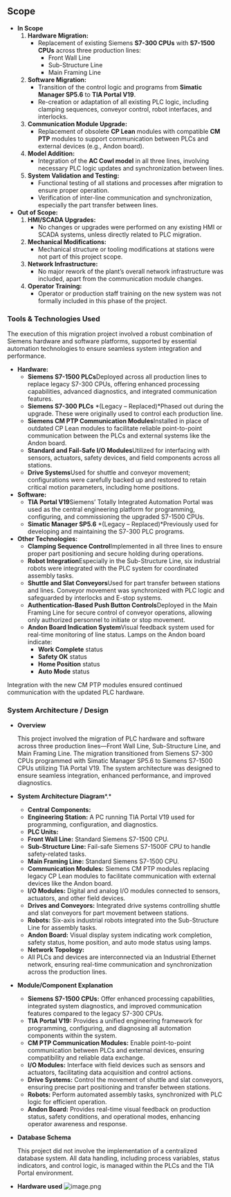 ## **Scope**

- **In Scope**
    1. **Hardware Migration:**
        - Replacement of existing Siemens **S7-300 CPUs** with **S7-1500 CPUs** across three production lines:
            - Front Wall Line
            - Sub-Structure Line
            - Main Framing Line
    2. **Software Migration:**
        - Transition of the control logic and programs from **Simatic Manager SP5.6** to **TIA Portal V19**.
        - Re-creation or adaptation of all existing PLC logic, including clamping sequences, conveyor control, robot interfaces, and interlocks.
    3. **Communication Module Upgrade:**
        - Replacement of obsolete **CP Lean** modules with compatible **CM PTP** modules to support communication between PLCs and external devices (e.g., Andon board).
    4. **Model Addition:**
        - Integration of the **AC Cowl model** in all three lines, involving necessary PLC logic updates and synchronization between lines.
    5. **System Validation and Testing:**
        - Functional testing of all stations and processes after migration to ensure proper operation.
        - Verification of inter-line communication and synchronization, especially the part transfer between lines.
- **Out of Scope:**
    1. **HMI/SCADA Upgrades:**
        - No changes or upgrades were performed on any existing HMI or SCADA systems, unless directly related to PLC migration.
    2. **Mechanical Modifications:**
        - Mechanical structure or tooling modifications at stations were not part of this project scope.
    3. **Network Infrastructure:**
        - No major rework of the plant’s overall network infrastructure was included, apart from the communication module changes.
    4. **Operator Training:**
        - Operator or production staff training on the new system was not formally included in this phase of the project.

### **Tools & Technologies Used**

The execution of this migration project involved a robust combination of Siemens hardware and software platforms, supported by essential automation technologies to ensure seamless system integration and performance.

- **Hardware:**
    - **Siemens S7-1500 PLCs**Deployed across all production lines to replace legacy S7-300 CPUs, offering enhanced processing capabilities, advanced diagnostics, and integrated communication features.
    - **Siemens S7-300 PLCs** *(Legacy – Replaced)*Phased out during the upgrade. These were originally used to control each production line.
    - **Siemens CM PTP Communication Modules**Installed in place of outdated CP Lean modules to facilitate reliable point-to-point communication between the PLCs and external systems like the Andon board.
    - **Standard and Fail-Safe I/O Modules**Utilized for interfacing with sensors, actuators, safety devices, and field components across all stations.
    - **Drive Systems**Used for shuttle and conveyor movement; configurations were carefully backed up and restored to retain critical motion parameters, including home positions.
- **Software:**
    - **TIA Portal V19**Siemens’ Totally Integrated Automation Portal was used as the central engineering platform for programming, configuring, and commissioning the upgraded S7-1500 CPUs.
    - **Simatic Manager SP5.6** *(Legacy – Replaced)*Previously used for developing and maintaining the S7-300 PLC programs.
- **Other Technologies:**
    - **Clamping Sequence Control**Implemented in all three lines to ensure proper part positioning and secure holding during operations.
    - **Robot Integration**Especially in the Sub-Structure Line, six industrial robots were integrated with the PLC system for coordinated assembly tasks.
    - **Shuttle and Slat Conveyors**Used for part transfer between stations and lines. Conveyor movement was synchronized with PLC logic and safeguarded by interlocks and E-stop systems.
    - **Authentication-Based Push Button Controls**Deployed in the Main Framing Line for secure control of conveyor operations, allowing only authorized personnel to initiate or stop movement.
    - **Andon Board Indication System**Visual feedback system used for real-time monitoring of line status. Lamps on the Andon board indicate:
        - **Work Complete** status
        - **Safety OK** status
        - **Home Position** status
        - **Auto Mode** status

Integration with the new CM PTP modules ensured continued communication with the updated PLC hardware.

### **System Architecture / Design**

- **Overview**
    
    This project involved the migration of PLC hardware and software across three production lines—Front Wall Line, Sub-Structure Line, and Main Framing Line. The migration transitioned from Siemens S7-300 CPUs programmed with Simatic Manager SP5.6 to Siemens S7-1500 CPUs utilizing TIA Portal V19. The system architecture was designed to ensure seamless integration, enhanced performance, and improved diagnostics.
    

- **System Architecture Diagram***.*
    - **Central Components:**
    - **Engineering Station:** A PC running TIA Portal V19 used for programming, configuration, and diagnostics.
    - **PLC Units:**
    - **Front Wall Line:** Standard Siemens S7-1500 CPU.
    - **Sub-Structure Line:** Fail-safe Siemens S7-1500F CPU to handle safety-related tasks.
    - **Main Framing Line:** Standard Siemens S7-1500 CPU.
    - **Communication Modules:** Siemens CM PTP modules replacing legacy CP Lean modules to facilitate communication with external devices like the Andon board.
    - **I/O Modules:** Digital and analog I/O modules connected to sensors, actuators, and other field devices.
    - **Drives and Conveyors:** Integrated drive systems controlling shuttle and slat conveyors for part movement between stations.
    - **Robots:** Six-axis industrial robots integrated into the Sub-Structure Line for assembly tasks.
    - **Andon Board:** Visual display system indicating work completion, safety status, home position, and auto mode status using lamps.
    - **Network Topology:**
    - All PLCs and devices are interconnected via an Industrial Ethernet network, ensuring real-time communication and synchronization across the production lines.

- **Module/Component Explanation**
    - **Siemens S7-1500 CPUs:** Offer enhanced processing capabilities, integrated system diagnostics, and improved communication features compared to the legacy S7-300 CPUs.
    - **TIA Portal V19:** Provides a unified engineering framework for programming, configuring, and diagnosing all automation components within the system.
    - **CM PTP Communication Modules:** Enable point-to-point communication between PLCs and external devices, ensuring compatibility and reliable data exchange.
    - **I/O Modules:** Interface with field devices such as sensors and actuators, facilitating data acquisition and control actions.
    - **Drive Systems:** Control the movement of shuttle and slat conveyors, ensuring precise part positioning and transfer between stations.
    - **Robots:** Perform automated assembly tasks, synchronized with PLC logic for efficient operation.
    - **Andon Board:** Provides real-time visual feedback on production status, safety conditions, and operational modes, enhancing operator awareness and response.
- **Database Schema**
    
    This project did not involve the implementation of a centralized database system. All data handling, including process variables, status indicators, and control logic, is managed within the PLCs and the TIA Portal environment.
    

- **Hardware used**
![image.png](attachment:829649fd-917a-431f-89ab-45b5775356c6:image.png)
